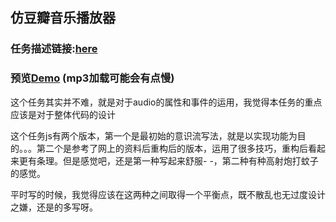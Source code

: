 ## 仿豆瓣音乐播放器 

### 任务描述链接:[here](http://ife.baidu.com/course/detail/id/83)

### 预览[Demo](http://htmlpreview.github.io/?https://github.com/maoyuyang/IFE/blob/master/task-8/index.html) (mp3加载可能会有点慢)

这个任务其实并不难，就是对于audio的属性和事件的运用，我觉得本任务的重点应该是对于整体代码的设计

这个任务js有两个版本，第一个是最初始的意识流写法，就是以实现功能为目的。。。第二个是参考了网上的资料后重构后的版本，运用了很多技巧，重构后看起来更有条理。但是感觉吧，还是第一种写起来舒服- -，第二种有种高射炮打蚊子的感觉。

平时写的时候，我觉得应该在这两种之间取得一个平衡点，既不散乱也无过度设计之嫌，还是的多写呀。

